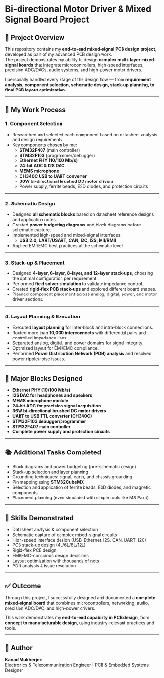 # Bi-directional Motor Driver & Mixed Signal Board Project  

## 📘 Project Overview
This repository contains my **end-to-end mixed-signal PCB design project**, developed as part of my advanced PCB design work.  
The project demonstrates my ability to design **complex multi-layer mixed-signal boards** that integrate microcontrollers, high-speed interfaces, precision ADC/DACs, audio systems, and high-power motor drivers.  

I personally handled every stage of the design flow — from **requirement analysis, component selection, schematic design, stack-up planning, to final PCB layout optimization**.  

---

## 🧩 My Work Process

### 1. **Component Selection**
- Researched and selected each component based on datasheet analysis and design requirements.  
- Key components chosen by me:
  - **STM32F407** (main controller)  
  - **STM32F103** (programmer/debugger)  
  - **Ethernet PHY (10/100 Mb/s)**  
  - **24-bit ADC & I2S DAC**  
  - **MEMS microphone**  
  - **CH340C USB to UART converter**  
  - **36W bi-directional brushed DC motor drivers**  
  - Power supply, ferrite beads, ESD diodes, and protection circuits  

---

### 2. **Schematic Design**
- Designed **all schematic blocks** based on datasheet reference designs and application notes.  
- Created **power budgeting diagrams** and block diagrams before schematic capture.  
- Implemented high-speed and mixed-signal interfaces:  
  - **USB 2.0, UART/USART, CAN, I2C, I2S, MII/RMII**  
- Applied EMI/EMC best practices at the schematic level.  

---

### 3. **Stack-up & Placement**
- Designed **4-layer, 6-layer, 8-layer, and 12-layer stack-ups**, choosing the optimal configuration per requirement.  
- Performed **field solver simulation** to validate impedance control.  
- Created **rigid-flex PCB stack-ups** and explored different board shapes.  
- Planned component placement across analog, digital, power, and motor driver sections.  

---

### 4. **Layout Planning & Execution**
- Executed **layout planning** for inter-block and intra-block connections.  
- Routed more than **10,000 interconnects** with differential pairs and controlled impedance lines.  
- Separated analog, digital, and power domains for signal integrity.  
- Optimized layout for EMI/EMC compliance.  
- Performed **Power Distribution Network (PDN) analysis** and resolved power ripple/noise issues.  

---

## 🔑 Major Blocks Designed
- **Ethernet PHY (10/100 Mb/s)**  
- **I2S DAC for headphones and speakers**  
- **MEMS microphone module**  
- **24-bit ADC for precision signal acquisition**  
- **36W bi-directional brushed DC motor drivers**  
- **UART to USB TTL converter (CH340C)**  
- **STM32F103 debugger/programmer**  
- **STM32F407 main controller**  
- **Complete power supply and protection circuits**  

---

## 📚 Additional Tasks Completed
- Block diagrams and power budgeting (pre-schematic design)  
- Stack-up selection and layer planning  
- Grounding techniques: signal, earth, and chassis grounding  
- Pin mapping using **STM32CubeMX**  
- Selection and application of ferrite beads, ESD diodes, and magnetic components  
- Placement planning (even simulated with simple tools like MS Paint)  

---

## 🎯 Skills Demonstrated
- Datasheet analysis & component selection  
- Schematic capture of complex mixed-signal circuits  
- High-speed interface design (USB, Ethernet, I2S, CAN, UART, I2C)  
- PCB stack-up design (4L/6L/8L/12L)  
- Rigid-flex PCB design  
- EMI/EMC-conscious design decisions  
- Layout optimization with thousands of nets  
- PDN analysis & issue resolution  

---

## ✅ Outcome
Through this project, I successfully designed and documented a **complete mixed-signal board** that combines microcontrollers, networking, audio, precision ADC/DAC, and high-power drivers.  

This work demonstrates my **end-to-end capability in PCB design**, from **concept to manufacturable design**, using industry-relevant practices and tools.

---

## 📌 Author
**Kanad Mukherjee**  
Electronics & Telecommunication Engineer | PCB & Embedded Systems Designer  

